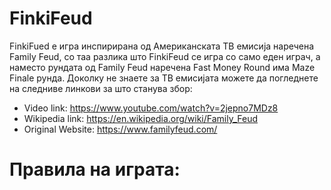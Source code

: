 # FinkiFeud

FinkiFued е игра инспирирана од Американската ТВ емисија наречена Family Feud, со таа разлика што FinkiFeud се игра со само еден играч, а наместо рундата од Family Feud наречена Fast Money Round има Maze Finale рунда. Доколку не знаете за TВ емисијата можете да погледнете на следниве линкови за што станува збор: 

* Video link: https://www.youtube.com/watch?v=2jepno7MDz8
* Wikipedia link: https://en.wikipedia.org/wiki/Family_Feud
* Original Website: https://www.familyfeud.com/

# Правила на играта:

